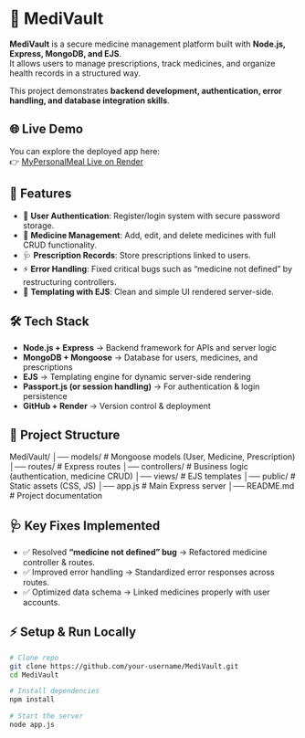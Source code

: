 # 💊 MediVault

**MediVault** is a secure medicine management platform built with **Node.js, Express, MongoDB, and EJS**.  
It allows users to manage prescriptions, track medicines, and organize health records in a structured way.  

This project demonstrates **backend development, authentication, error handling, and database integration skills**.

## 🌐 Live Demo
You can explore the deployed app here:  
👉 [MyPersonalMeal Live on Render](https://atmypersonalmeal-sc64.onrender.com/)

## 🚀 Features
- 🔐 **User Authentication**: Register/login system with secure password storage.  
- 💊 **Medicine Management**: Add, edit, and delete medicines with full CRUD functionality.  
- 🩺 **Prescription Records**: Store prescriptions linked to users.  
- ⚡ **Error Handling**: Fixed critical bugs such as “medicine not defined” by restructuring controllers.  
- 🎨 **Templating with EJS**: Clean and simple UI rendered server-side.  

## 🛠 Tech Stack
- **Node.js + Express** → Backend framework for APIs and server logic  
- **MongoDB + Mongoose** → Database for users, medicines, and prescriptions  
- **EJS** → Templating engine for dynamic server-side rendering  
- **Passport.js (or session handling)** → For authentication & login persistence  
- **GitHub + Render** → Version control & deployment  

## 📂 Project Structure
MediVault/
│── models/ # Mongoose models (User, Medicine, Prescription)
│── routes/ # Express routes
│── controllers/ # Business logic (authentication, medicine CRUD)
│── views/ # EJS templates
│── public/ # Static assets (CSS, JS)
│── app.js # Main Express server
│── README.md # Project documentation

## 🩺 Key Fixes Implemented
- ✅ Resolved **“medicine not defined” bug** → Refactored medicine controller & routes.  
- ✅ Improved error handling → Standardized error responses across routes.  
- ✅ Optimized data schema → Linked medicines properly with user accounts.  

## ⚡ Setup & Run Locally
```bash
# Clone repo
git clone https://github.com/your-username/MediVault.git
cd MediVault

# Install dependencies
npm install

# Start the server
node app.js
